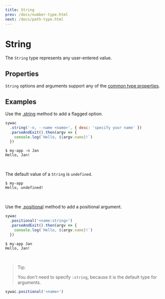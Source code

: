 ```yaml
---
title: String
prev: /docs/number-type.html
next: /docs/path-type.html
---
```

# String

The `String` type represents any user-entered value.

## Properties

`String` options and arguments support any of the [common type properties](/docs/type-properties.html).

## Examples

Use the [.string](/docs/sync-config.html#string) method to add a flagged option.

```js
sywac
  .string('-n, --name <name>', { desc: 'specify your name' })
  .parseAndExit().then(argv => {
    console.log(`Hello, ${argv.name}!`)
  })
```
```console
$ my-app -n Jan
Hello, Jan!
```
<br>

The default value of a `String` is `undefined`.

```console
$ my-app
Hello, undefined!
```
<br>

Use the [.positional](/docs/sync-config.html#positional) method to add a positional argument.

```js
sywac
  .positional('<name:string>')
  .parseAndExit().then(argv => {
    console.log(`Hello, ${argv.name}!`)
  })
```
```console
$ my-app Jan
Hello, Jan!
```
<br>

> Tip:
>
> You don't need to specify `:string`, because it is the default type for arguments.

```js
sywac.positional('<name>')
```
<br>
